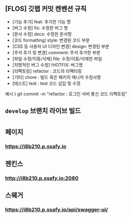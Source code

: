 ## [FLOS] 깃랩 커밋 켄벤션 규칙

- [기능 추가] feat: 추가한 기능 명 
- [버그 수정] fix: 수정한 버그 명 
- [문서 수정] docs: 수정한 문서명
- [코드 formatting] style: 변경된 코드 부분 
- [CSS 등 사용자 UI 디자인 변경] design: 변경된 부분 
- [주석 추가 및 변경] comment: 주석 추가한 부분
- [파일 수정/이동/삭제] file: 수정/이동/삭제한 파일 
- [치명적인 버그 수정] !HOTFIX: 버그명
- [리팩토링] refactor : 코드의 리팩터링
- [기타] chore : 빌드 혹은 패키지 매니저 수정사항
- [테스트] test : test 코드 삽입 및 수정

예시 )
git commit -m "refactor : 로그인 서버 통신 코드 리펙토링"

## `develop` 브랜치 라이브 빌드    
#  
## 페이지
### https://i8b210.p.ssafy.io
## 젠킨스
### http://i8b210.p.ssafy.io:2080
## 스웨거
### https://i8b210.p.ssafy.io/api/swagger-ui/